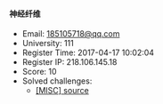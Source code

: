 #### 神经纤维  

* Email: 185105718@qq.com  
* University: 111  
* Register Time: 2017-04-17 10:02:04  
* Register IP: 218.106.145.18  
* Score: 10  
* Solved challenges: 
  * [[MISC] source](https://github.com/SniperOJ/Challenges/blob/master/misc/source.json)  
